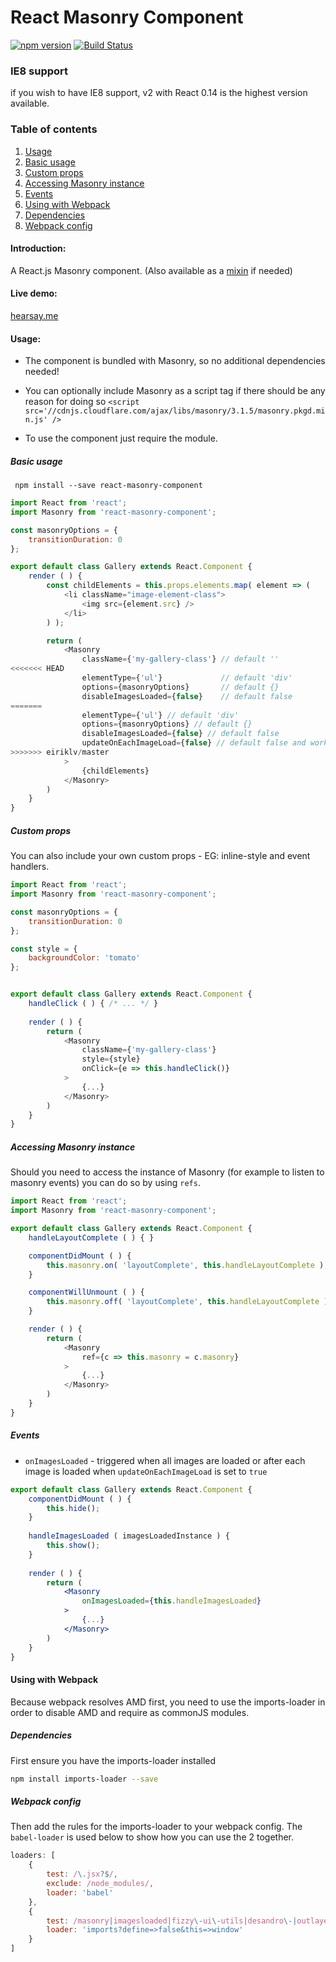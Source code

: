 React Masonry Component
=======================

[![npm version](https://badge.fury.io/js/react-masonry-component.svg)](http://badge.fury.io/js/react-masonry-component)
[![Build Status](https://travis-ci.org/eiriklv/react-masonry-component.svg?branch=master)](https://travis-ci.org/eiriklv/react-masonry-component)

### IE8 support
if you wish to have IE8 support, v2 with React 0.14 is the highest version available.

### Table of contents
1. [Usage](#usage)
  1. [Basic usage](#basic-usage)
  2. [Custom props](#custom-props)
  3. [Accessing Masonry instance](#accessing-masonry-instance)
  4. [Events](#events)
3. [Using with Webpack](#using-with-webpack)
  1. [Dependencies](#dependencies)
  2. [Webpack config](#webpack-config)

#### Introduction:
A React.js Masonry component. (Also available as a [mixin](https://github.com/eiriklv/react-masonry-mixin) if needed)

#### Live demo:
[hearsay.me](http://www.hearsay.me)

#### Usage:

* The component is bundled with Masonry, so no additional dependencies needed!
* You can optionally include Masonry as a script tag if there should be any reason for doing so
`<script src='//cdnjs.cloudflare.com/ajax/libs/masonry/3.1.5/masonry.pkgd.min.js' />`

* To use the component just require the module.

##### Basic usage
``` npm install --save react-masonry-component```
```js
import React from 'react';
import Masonry from 'react-masonry-component';

const masonryOptions = {
    transitionDuration: 0
};

export default class Gallery extends React.Component {
    render ( ) {
        const childElements = this.props.elements.map( element => (
            <li className="image-element-class">
                <img src={element.src} />
            </li>
        ) );

        return (
            <Masonry
                className={'my-gallery-class'} // default ''
<<<<<<< HEAD
                elementType={'ul'}             // default 'div'
                options={masonryOptions}       // default {}
                disableImagesLoaded={false}    // default false
=======
                elementType={'ul'} // default 'div'
                options={masonryOptions} // default {}
                disableImagesLoaded={false} // default false
                updateOnEachImageLoad={false} // default false and works only if disableImagesLoaded is false
>>>>>>> eiriklv/master
            >
                {childElements}
            </Masonry>
        )
    }
}
```

##### Custom props
You can also include your own custom props - EG: inline-style and event handlers.

```js
import React from 'react';
import Masonry from 'react-masonry-component';

const masonryOptions = {
    transitionDuration: 0
};

const style = {
    backgroundColor: 'tomato'
};


export default class Gallery extends React.Component {
    handleClick ( ) { /* ... */ }
    
    render ( ) {
        return (
            <Masonry
                className={'my-gallery-class'}
                style={style}
                onClick={e => this.handleClick()}
            >
                {...}
            </Masonry>
        )
    }
}
```

##### Accessing Masonry instance
Should you need to access the instance of Masonry (for example to listen to masonry events)
you can do so by using `refs`.

 ```js
 import React from 'react';
 import Masonry from 'react-masonry-component';

 export default class Gallery extends React.Component {
     handleLayoutComplete ( ) { }

     componentDidMount ( ) {
         this.masonry.on( 'layoutComplete', this.handleLayoutComplete );
     }

     componentWillUnmount ( ) {
         this.masonry.off( 'layoutComplete', this.handleLayoutComplete );
     }

     render ( ) {
         return (
             <Masonry
                 ref={c => this.masonry = c.masonry}
             >
                 {...}
             </Masonry>
         )
     }
 }
 ```

##### Events

- `onImagesLoaded` - triggered when all images are loaded or after each image is loaded when `updateOnEachImageLoad` is set to `true`

```jsx
export default class Gallery extends React.Component {
    componentDidMount ( ) {
        this.hide();
    }
    
    handleImagesLoaded ( imagesLoadedInstance ) {
        this.show();
    }
    
    render ( ) {
        return (
            <Masonry
                onImagesLoaded={this.handleImagesLoaded}
            >
                {...}
            </Masonry>
        )
    }
}
```

#### Using with Webpack
Because webpack resolves AMD first, you need to use the imports-loader in order to disable AMD
and require as commonJS modules.

##### Dependencies
First ensure you have the imports-loader installed
```sh
npm install imports-loader --save
```

##### Webpack config
Then add the rules for the imports-loader to your webpack config.
The `babel-loader` is used below to show how you can use the 2 together.
```js
loaders: [
    {
        test: /\.jsx?$/,
        exclude: /node_modules/,
        loader: 'babel'
    },
    {
        test: /masonry|imagesloaded|fizzy\-ui\-utils|desandro\-|outlayer|get\-size|doc\-ready|eventie|eventemitter/,
        loader: 'imports?define=>false&this=>window'
    }
]
```

